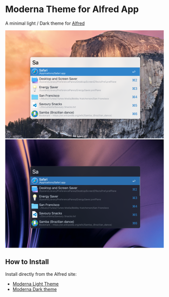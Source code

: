 # Moderna Theme for Alfred App

A minimal light / Dark theme for [Alfred](https://www.alfredapp.com)

<img src="Moderna-Light.png" width="800">
<img src="Moderna-Dark.png" width="800">


## How to Install

Install directly from the Alfred site:

- [Moderna Light Theme](https://www.alfredapp.com/extras/theme/HjAyXfYmUv/)
- [Moderna Dark theme](https://www.alfredapp.com/extras/theme/3kLMgkT7RA/)